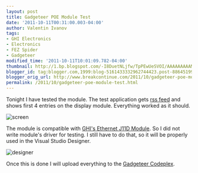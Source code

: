 ```yaml
---
layout: post
title: Gadgeteer POE Module Test
date: '2011-10-11T00:31:00.003-04:00'
author: Valentin Ivanov
tags:
- GHI Electronics
- Electronics
- FEZ Spider
- Gadgeteer
modified_time: '2011-10-11T10:01:09.782-04:00'
thumbnail: http://1.bp.blogspot.com/-I8DuetNLjfw/TpPEwUeSVOI/AAAAAAAAAMM/CZah3H6UuE8/s72-c/IMG_20111010_181630.jpg
blogger_id: tag:blogger.com,1999:blog-5161433332962744423.post-8864519974329670752
blogger_orig_url: http://www.breakcontinue.com/2011/10/gadgeteer-poe-module-test.html
permalink: /2011/10/gadgeteer-poe-module-test.html
---
```


Tonight I have tested the module. The test application gets [rss feed](http://www.ghielectronics.com/rss/) and shows first 4 entries on the display module. Everything worked as it should.

![screen](http://1.bp.blogspot.com/-I8DuetNLjfw/TpPEwUeSVOI/AAAAAAAAAMM/CZah3H6UuE8/s1600/IMG_20111010_181630.jpg)

The module is compatible with [GHI's Ethernet J11D Module](http://www.ghielectronics.com/catalog/product/284). So I did not write module's driver for testing. I still have to do that, so it will be properly used in the Visual Studio Designer.

![designer](http://4.bp.blogspot.com/-mUFKEOKyYUw/TpPGEMIfeXI/AAAAAAAAAMU/eNH79n4JOw8/s1600/designer.jpg)

Once this is done I will upload everything to the [Gadgeteer Codeplex](http://gadgeteer.codeplex.com/).